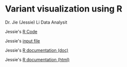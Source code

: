 Variant visualization using R
==============

Dr. Jie (Jessie) Li
Data Analysit


Jessie's [R Code](Variant-Analysis-by-R/plot.circos.R)

Jessie's [input file](Variant-Analysis-by-R/gene.label)

Jessie's [R documentation (doc)](Variant-Analysis-by-R/plot.circos.docx)

Jessie's [R documentation (html)](Variant-Analysis-by-R/plot.circos.html)

